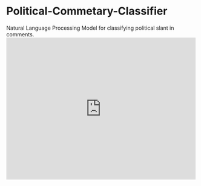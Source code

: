 # Political-Commetary-Classifier
Natural Language Processing Model for classifying political slant in comments.
<embed src="https://drive.google.com/file/d/1zOj4Rcp40exqC-Cs4qS5BMfSGg3SAhr5/view?usp=sharing" width="500" height="375">

